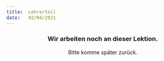 ```yaml
---
title:  Lehrerteil
date:   02/04/2021
---
```


### <center>Wir arbeiten noch an dieser Lektion.</center>
<center>Bitte komme später zurück.</center>